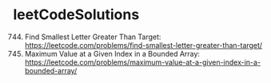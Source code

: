 # leetCodeSolutions
 744. Find Smallest Letter Greater Than Target: https://leetcode.com/problems/find-smallest-letter-greater-than-target/
 1802. Maximum Value at a Given Index in a Bounded Array: https://leetcode.com/problems/maximum-value-at-a-given-index-in-a-bounded-array/
